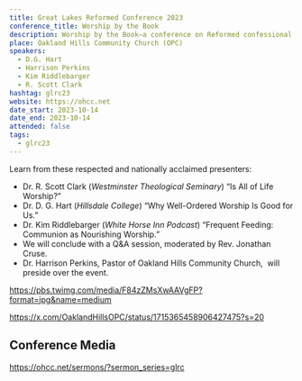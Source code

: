 ```yaml
---
title: Great Lakes Reformed Conference 2023
conference_title: Worship by the Book
description: Worship by the Book—a conference on Reformed confessional worship
place: Oakland Hills Community Church (OPC)
speakers:
  - D.G. Hart
  - Harrison Perkins
  - Kim Riddlebarger
  - R. Scott Clark
hashtag: glrc23
website: https://ohcc.net
date_start: 2023-10-14
date_end: 2023-10-14
attended: false
tags:
  - glrc23
---
```

Learn from these respected and nationally acclaimed presenters:

- Dr. R. Scott Clark (_Westminster Theological Seminary_) “Is All of Life Worship?”
- Dr. D. G. Hart (_Hillsdale College_) “Why Well-Ordered Worship Is Good for Us.”
- Dr. Kim Riddlebarger (_White Horse Inn Podcast_) “Frequent Feeding: Communion as Nourishing Worship.”
- We will conclude with a Q&A session, moderated by Rev. Jonathan Cruse.  
- Dr. Harrison Perkins, Pastor of Oakland Hills Community Church,  will preside over the event.

https://pbs.twimg.com/media/F84zZMsXwAAVgFP?format=jpg&name=medium

https://x.com/OaklandHillsOPC/status/1715365458906427475?s=20

## Conference Media
https://ohcc.net/sermons/?sermon_series=glrc

